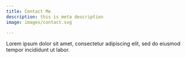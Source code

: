 ```yaml
---
title: Contact Me
description: this is meta description
image: images/contact.svg

---
```

Lorem ipsum dolor sit amet, consectetur adipiscing elit, sed do eiusmod tempor incididunt ut labor.